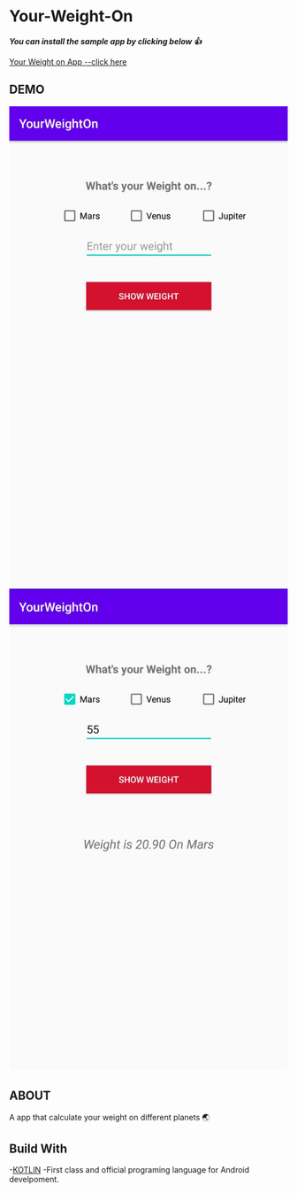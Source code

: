 # Your-Weight-On
***You can install the sample app by clicking below 👍***

[Your Weight on App --click here](https://github.com/rahulrajvc/Your-Weight-On/raw/df04f4342642bb8ac04a12558220869dc798aa59/YourWeightOn.apk)
## DEMO

![Your-Weight-On DEMO](https://github.com/rahulrajvc/Your-Weight-On/blob/cfc511806876f88b02bc47c18d693cee51cf8e3e/Screenshot1YourWeightOn.jpg?raw=true)
![Your-Weight-On DEMO](https://github.com/rahulrajvc/Your-Weight-On/blob/cb84fb532c2af3046e76b3f9736e4e3af1f78418/Screenshot2YourWeightOn.jpg?raw=true)

## ABOUT
A app that calculate your weight on different planets 🌏

## Build With
-[KOTLIN](https://kotlinlang.org/) -First class and official programing language for Android develpoment.
